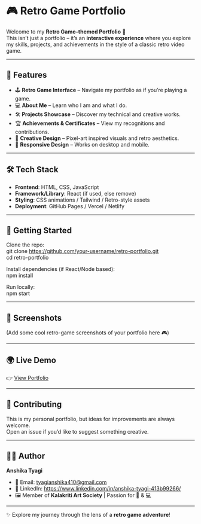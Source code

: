 # 🎮 Retro Game Portfolio  

Welcome to my **Retro Game–themed Portfolio** 👋  
This isn’t just a portfolio – it’s an **interactive experience** where you explore my skills, projects, and achievements in the style of a classic retro video game.  

---

## 🌟 Features  

- 🕹️ **Retro Game Interface** – Navigate my portfolio as if you’re playing a game.  
- 💻 **About Me** – Learn who I am and what I do.  
- 🛠️ **Projects Showcase** – Discover my technical and creative works.  
- 🏆 **Achievements & Certificates** – View my recognitions and contributions.  
- 🎨 **Creative Design** – Pixel-art inspired visuals and retro aesthetics.  
- 📱 **Responsive Design** – Works on desktop and mobile.  

---

## 🛠️ Tech Stack  

- **Frontend**: HTML, CSS, JavaScript  
- **Framework/Library**: React (if used, else remove)  
- **Styling**: CSS animations / Tailwind / Retro-style assets  
- **Deployment**: GitHub Pages / Vercel / Netlify  

---

## 🚀 Getting Started  

Clone the repo:  
git clone https://github.com/your-username/retro-portfolio.git  
cd retro-portfolio  

Install dependencies (if React/Node based):  
npm install  

Run locally:  
npm start  

---

## 📸 Screenshots  

(Add some cool retro-game screenshots of your portfolio here 🎮)  

---

## 🌍 Live Demo  

👉 [View Portfolio](https://stellar-sherbet-652eb5.netlify.app)  

---

## 🤝 Contributing  

This is my personal portfolio, but ideas for improvements are always welcome.  
Open an issue if you’d like to suggest something creative.  

---

## 👩‍💻 Author  

**Anshika Tyagi**  
- 📧 Email: tyagianshika410@gmail.com  
- 🔗 LinkedIn: https://www.linkedin.com/in/anshika-tyagi-413b99266/  
- 🖼️ Member of **Kalakriti Art Society** | Passion for 🎨 & 💻  

---

✨ Explore my journey through the lens of a **retro game adventure**!  
